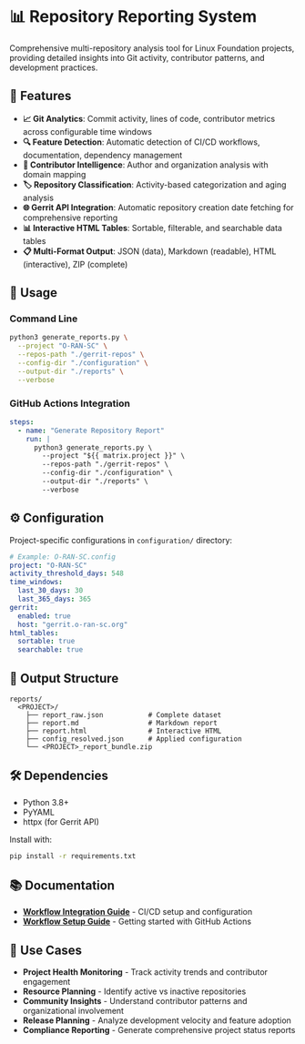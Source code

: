 <!--
# SPDX-License-Identifier: Apache-2.0
# SPDX-FileCopyrightText: 2025 The Linux Foundation
-->

# 📊 Repository Reporting System

Comprehensive multi-repository analysis tool for Linux Foundation projects,
providing detailed insights into Git activity, contributor patterns, and
development practices.

## 🚀 Features

- **📈 Git Analytics**: Commit activity, lines of code, contributor metrics
  across configurable time windows
- **🔍 Feature Detection**: Automatic detection of CI/CD workflows,
  documentation, dependency management
- **👥 Contributor Intelligence**: Author and organization analysis with
  domain mapping
- **🏷️ Repository Classification**: Activity-based categorization and
  aging analysis
- **🌐 Gerrit API Integration**: Automatic repository creation date fetching
  for comprehensive reporting
- **📊 Interactive HTML Tables**: Sortable, filterable, and searchable
  data tables
- **📋 Multi-Format Output**: JSON (data), Markdown (readable),
  HTML (interactive), ZIP (complete)

## 📖 Usage

### Command Line

```bash
python3 generate_reports.py \
  --project "O-RAN-SC" \
  --repos-path "./gerrit-repos" \
  --config-dir "./configuration" \
  --output-dir "./reports" \
  --verbose
```

### GitHub Actions Integration

```yaml
steps:
  - name: "Generate Repository Report"
    run: |
      python3 generate_reports.py \
        --project "${{ matrix.project }}" \
        --repos-path "./gerrit-repos" \
        --config-dir "./configuration" \
        --output-dir "./reports" \
        --verbose
```

## ⚙️ Configuration

Project-specific configurations in `configuration/` directory:

```yaml
# Example: O-RAN-SC.config
project: "O-RAN-SC"
activity_threshold_days: 548
time_windows:
  last_30_days: 30
  last_365_days: 365
gerrit:
  enabled: true
  host: "gerrit.o-ran-sc.org"
html_tables:
  sortable: true
  searchable: true
```

## 📁 Output Structure

```text
reports/
  <PROJECT>/
    ├── report_raw.json           # Complete dataset
    ├── report.md                 # Markdown report
    ├── report.html               # Interactive HTML
    ├── config_resolved.json      # Applied configuration
    └── <PROJECT>_report_bundle.zip
```

## 🛠️ Dependencies

- Python 3.8+
- PyYAML
- httpx (for Gerrit API)

Install with:

```bash
pip install -r requirements.txt
```

## 📚 Documentation

- [**Workflow Integration Guide**](WORKFLOW_INTEGRATION.md) - CI/CD setup and
  configuration
- [**Workflow Setup Guide**](WORKFLOW_SETUP.md) - Getting started with
  GitHub Actions

## 🎯 Use Cases

- **Project Health Monitoring** - Track activity trends and contributor
  engagement
- **Resource Planning** - Identify active vs inactive repositories
- **Community Insights** - Understand contributor patterns and organizational
  involvement
- **Release Planning** - Analyze development velocity and feature adoption
- **Compliance Reporting** - Generate comprehensive project status reports
